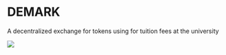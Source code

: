 # DEMARK
A decentralized exchange for tokens using for tuition fees at the university

<img src="./Exchange-Demark/front-end/app/css/assets/Demark_Context_Diagram.png">
